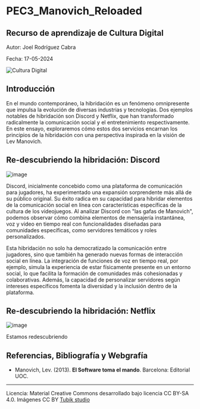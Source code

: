 # PEC3_Manovich_Reloaded
## Recurso de aprendizaje de Cultura Digital 


Autor: Joel Rodríguez Cabra


Fecha: 17-05-2024

![Cultura Digital](https://miro.medium.com/max/1400/0*9PyyNvrO2PcD3KuU.png)

## Introducción

En el mundo contemporáneo, la hibridación es un fenómeno omnipresente que impulsa la evolución de diversas industrias y tecnologías. Dos ejemplos notables de hibridación son Discord y Netflix, que han transformado radicalmente la comunicación social y el entretenimiento respectivamente. En este ensayo, exploraremos cómo estos dos servicios encarnan los principios de la hibridación con una perspectiva inspirada en la visión de Lev Manovich.



## Re-descubriendo la hibridación: Discord

![image](https://github.com/joelrc-26/PEC3_Manovich_Reloaded/assets/170022436/503d014e-72aa-4a2a-8d39-29b3eaa56f8f)


Discord, inicialmente concebido como una plataforma de comunicación para jugadores, ha experimentado una expansión sorprendente más allá de su público original. Su éxito radica en su capacidad para hibridar elementos de la comunicación social en línea con características específicas de la cultura de los videojuegos. Al analizar Discord con "las gafas de Manovich", podemos observar cómo combina elementos de mensajería instantánea, voz y video en tiempo real con funcionalidades diseñadas para comunidades específicas, como servidores temáticos y roles personalizados.

Esta hibridación no solo ha democratizado la comunicación entre jugadores, sino que también ha generado nuevas formas de interacción social en línea. La integración de funciones de voz en tiempo real, por ejemplo, simula la experiencia de estar físicamente presente en un entorno social, lo que facilita la formación de comunidades más cohesionadas y colaborativas. Además, la capacidad de personalizar servidores según intereses específicos fomenta la diversidad y la inclusión dentro de la plataforma.



## Re-descubriendo la hibridación: Netflix

![image](https://github.com/joelrc-26/PEC3_Manovich_Reloaded/assets/170022436/a3d119e6-3361-497e-a7f3-b517bc3d403e)


Estamos redescubriendo


## Referencias, Bibliografía y Webgrafía
* Manovich, Lev. (2013). **El Software toma el mando**. Barcelona: Editorial UOC. 


----

Licencia: Material Creative Commons desarrollado bajo licencia CC BY-SA 4.0. Imágenes CC BY [Tubik studio](https://blog.tubikstudio.com/how-to-create-original-flat-illustrations-designers-tips/)
